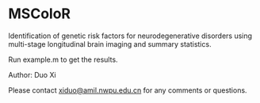 # MSColoR

Identification of genetic risk factors for neurodegenerative disorders using multi-stage longitudinal brain imaging and summary statistics.

Run example.m to get the results.

Author: Duo Xi

Please contact xiduo@amil.nwpu.edu.cn for any comments or questions.

